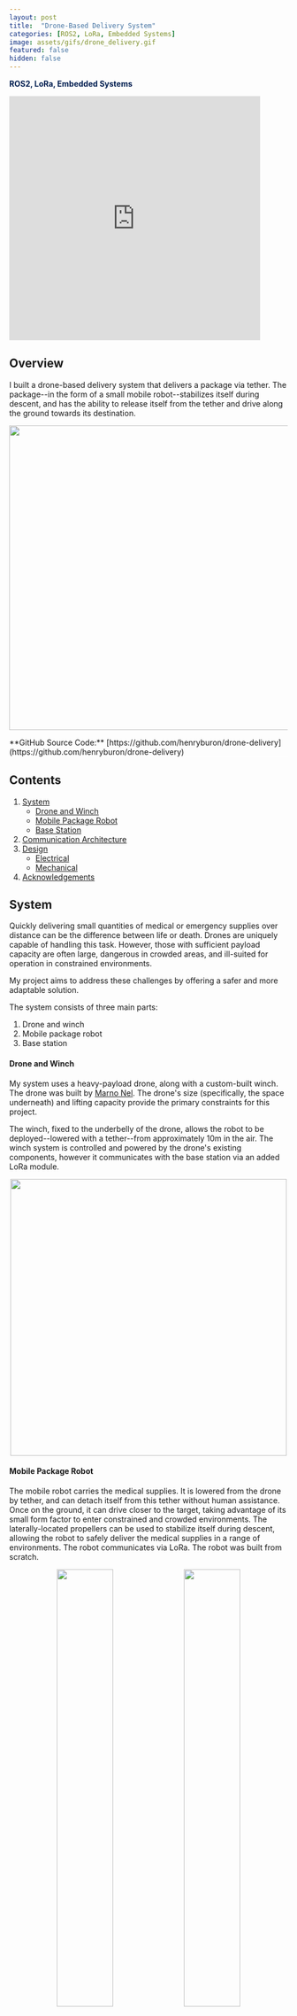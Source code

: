 ```yaml
---
layout: post
title:  "Drone-Based Delivery System"
categories: [ROS2, LoRa, Embedded Systems]
image: assets/gifs/drone_delivery.gif
featured: false
hidden: false
---
```


**<span style="color:rgb(0, 30, 80)">ROS2, LoRa, Embedded Systems</span>**

<iframe width="90%" height="441" src="https://www.youtube.com/embed/1bbPotnd48Q?si=MclOsE42RdgTv6PT" title="YouTube video player" frameborder="0" allow="accelerometer; autoplay; clipboard-write; encrypted-media; gyroscope; picture-in-picture; web-share" referrerpolicy="strict-origin-when-cross-origin" allowfullscreen></iframe>

## Overview  

I built a drone-based delivery system that delivers a package via tether. The package--in the form of a small mobile robot--stabilizes itself during descent, and has the ability to release itself from the tether and drive along the ground towards its destination.

<p align="center">
  <img src="/assets/images/situational_diagram.png" width="550" />
</p>
**GitHub Source Code:** [https://github.com/henryburon/drone-delivery](https://github.com/henryburon/drone-delivery)

<div style="background-color: white; height: 1px;"></div>

## Contents

1. [System](#system)
   - [Drone and Winch](#drone-and-winch)
   - [Mobile Package Robot](#mobile-package-robot)
   - [Base Station](#base-station)
2. [Communication Architecture](#communication-architecture)
3. [Design](#design)
   - [Electrical](#electrical)
   - [Mechanical](#mechanical)
4. [Acknowledgements](#acknowledgements)

## System

Quickly delivering small quantities of medical or emergency supplies over distance can be the difference between life or death. Drones are uniquely capable of handling this task. However, those with sufficient payload capacity are often large, dangerous in crowded areas, and ill-suited for operation in constrained environments.

My project aims to address these challenges by offering a safer and more adaptable solution.

The system consists of three main parts:
1. Drone and winch
2. Mobile package robot
3. Base station

#### Drone and Winch

My system uses a heavy-payload drone, along with a custom-built winch. The drone was built by <a href="https://marnonel6.github.io/projects/0-autonomous-px4-drone" target="_blank">Marno Nel</a>. The drone's size (specifically, the space underneath) and lifting capacity provide the primary constraints for this project.

The winch, fixed to the underbelly of the drone, allows the robot to be deployed--lowered with a tether--from approximately 10m in the air. The winch system is controlled and powered by the drone's existing components, however it communicates with the base station via an added LoRa module.

<p align="center">
   <img src="/assets/images/winch_cad.png" width="500" />
</p>

#### Mobile Package Robot

The mobile robot carries the medical supplies. It is lowered from the drone by tether, and can detach itself from this tether without human assistance. Once on the ground, it can drive closer to the target, taking advantage of its small form factor to enter constrained and crowded environments. The laterally-located propellers can be used to stabilize itself during descent, allowing the robot to safely deliver the medical supplies in a range of environments. The robot communicates via LoRa. The robot was built from scratch.

<p align="center">
   <img src="/assets/images/droid_closed.jpg" width="45%" />
   <img src="/assets/images/droid_open.jpg" width="45%" />
   <br>
   <em>Mobile package robot</em>
</p>

<p align="center">
   <img src="/assets/gifs/tether_mechanism.gif" width="500" />
   <br>
   <em>Tether mechanism in action</em>
</p>


#### Base Station

The base station simply consisted of a LoRa module connected to a computer. It allows the operator to receive status updates in real-time and send commands.

<p align="center">
   <img src="/assets/images/dd_base_station.jpg" width="500" />
   <br>
   <em>Base Station (R)</em>
</p>


## Communication Architecture

Reliable communication over distance is critical for a drone-based robotic delivery system.

<p align="center">
   <img src="/assets/images/comm_diag_1.png" width="600" />
</p>

LoRa, short for Long Range, is a low-power, wide-area network communication protocol designed for wireless communication over long distances. 


## Design

TODO: Sentence or two about overall design.

#### Electrical

<p align="center">
   <img src="/assets/images/elec_diag_1.png" width="600" />
</p>

TODO

#### Mechanical

TODO

## Acknowledgements

TODO: Marno, Davin, Matt


Mention that drone was built by Marno.